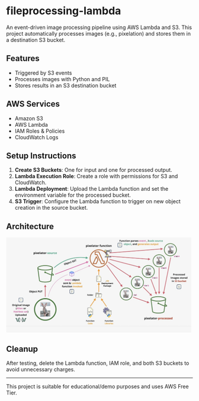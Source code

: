 # fileprocessing-lambda

An event-driven image processing pipeline using AWS Lambda and S3. This project automatically processes images (e.g., pixelation) and stores them in a destination S3 bucket.

## Features

- Triggered by S3 events
- Processes images with Python and PIL
- Stores results in an S3 destination bucket

## AWS Services

- Amazon S3
- AWS Lambda
- IAM Roles & Policies
- CloudWatch Logs

## Setup Instructions

1. **Create S3 Buckets**: One for input and one for processed output.
2. **Lambda Execution Role**: Create a role with permissions for S3 and CloudWatch.
3. **Lambda Deployment**: Upload the Lambda function and set the environment variable for the processed bucket.
4. **S3 Trigger**: Configure the Lambda function to trigger on new object creation in the source bucket.

## Architecture

<!-- Paste your architecture diagram here -->
<img src="maxresdefault.jpg" alt="Description of the image" width="500" />


## Cleanup

After testing, delete the Lambda function, IAM role, and both S3 buckets to avoid unnecessary charges.

---
This project is suitable for educational/demo purposes and uses AWS Free Tier.
